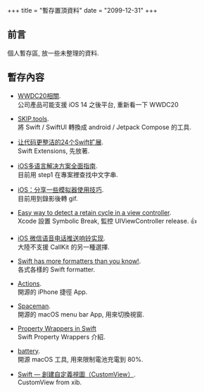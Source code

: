 +++
title = "暫存置頂資料"
date = "2099-12-31"
+++

## 前言

個人暫存區, 放一些未整理的資料.

## 暫存內容

- [WWDC20相關](https://mackuba.eu/notes/wwdc20/).  
  公司產品可能支援 iOS 14 之後平台, 重新看一下 WWDC20

- [SKIP.tools](https://skip.tools/).  
  將 Swift / SwiftUI 轉換成 android / Jetpack Compose 的工具.

- [让代码更整洁的24个Swift扩展](https://juejin.cn/post/7324750286330298405).  
  Swift Extensions, 先放著.

- [iOS多语言解决方案全面指南](https://juejin.cn/post/7248811984748462141).  
  目前用 step1 在專案裡查找中文字串.

- [iOS：分享一些模拟器使用技巧](https://juejin.cn/post/7322740699434500159).  
  目前用到錄影後轉 gif.

- [Easy way to detect a retain cycle in a view controller](https://sarunw.com/posts/easy-way-to-detect-retain-cycle-in-view-controller/).  
  Xcode 設置 Symbolic Break, 監控 UIViewController release. 👍

- [iOS 微信语音电话推送响铃实现](https://juejin.cn/post/7339560770458845184).  
  大陸不支援 CallKit 的另一種選擇.

- [Swift has more formatters than you know!](https://www.swiftwithvincent.com/blog/swift-has-more-formatters-than-you-know).  
  各式各樣的 Swift formatter.

- [Actions](https://github.com/sindresorhus/Actions/).  
  開源的 iPhone 捷徑 App.

- [Spaceman](https://github.com/Jaysce/Spaceman).  
  開源的 macOS menu bar App, 用來切換視窗.

- [Property Wrappers in Swift](https://dev.to/mave_rick/property-wrappers-in-swift-fkh)  
  Swift Property Wrappers 介紹.

- [battery](https://github.com/actuallymentor/battery).  
  開源 macOS 工具, 用來限制電池充電到 80%.

- [Swift — 創建自定義視圖（CustomView）](https://medium.com/jeremy-xue-s-blog/swift-%E5%89%B5%E5%BB%BA%E8%87%AA%E5%AE%9A%E7%BE%A9%E8%A6%96%E5%9C%96-customview-8d61402ae937).  
  CustomView from xib.
